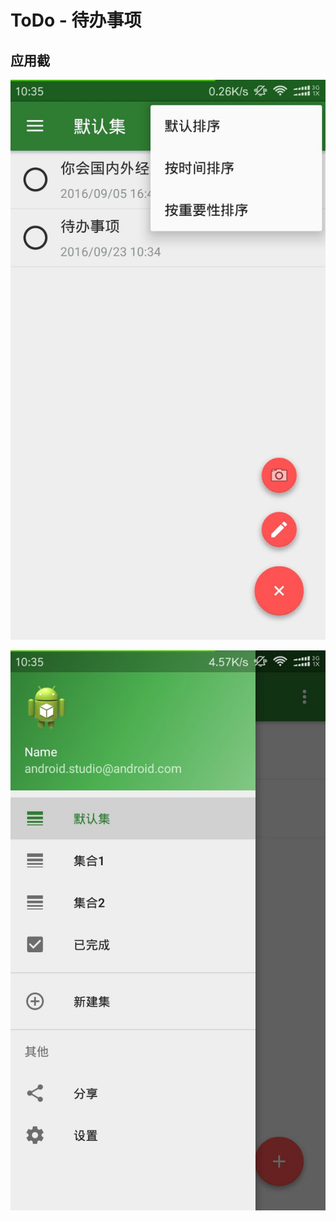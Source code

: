 # ToDo - 待办事项

## 应用截
![main](https://github.com/Joker-Runner/ToDo/blob/master/resourse/main.jpg)

![menu](https://github.com/Joker-Runner/ToDo/blob/master/resourse/menu.jpg)
